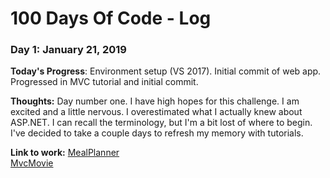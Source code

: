 # 100 Days Of Code - Log

### Day 1: January 21, 2019

**Today's Progress**: Environment setup (VS 2017). Initial commit of web app. Progressed in MVC tutorial and initial commit.

**Thoughts:** Day number one.  I have high hopes for this challenge.  I am excited and a little nervous.  I overestimated what I actually knew about ASP.NET.  I can recall the terminology, but I'm a bit lost of where to begin.  I've decided to take a couple days to refresh my memory with tutorials.

**Link to work:** [MealPlanner](https://github.com/delsuckahh/meal-planner)<br>
                  [MvcMovie](https://github.com/delsuckahh/MvcMovie)
